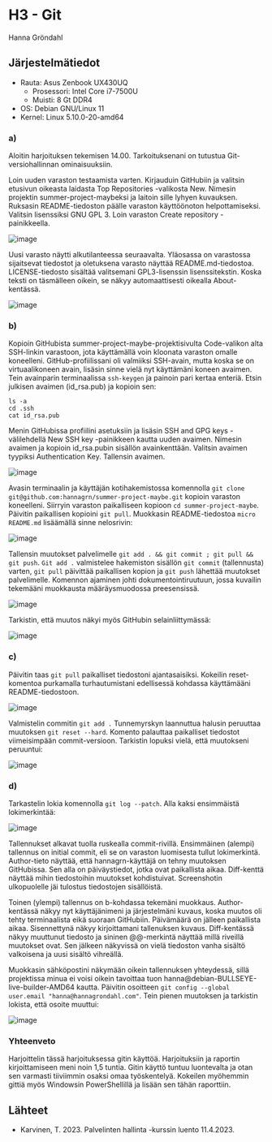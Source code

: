 # H3 - Git

Hanna Gröndahl

## Järjestelmätiedot

- Rauta: Asus Zenbook UX430UQ
    - Prosessori: Intel Core i7-7500U 
    - Muisti: 8 Gt DDR4
- OS: Debian GNU/Linux 11
- Kernel: Linux 5.10.0-20-amd64

### a)

Aloitin harjoituksen tekemisen 14.00. Tarkoituksenani on tutustua Git-versiohallinnan ominaisuuksiin. 

Loin uuden varaston testaamista varten. Kirjauduin GitHubiin ja valitsin etusivun oikeasta laidasta Top Repositories -valikosta New. Nimesin projektin summer-project-maybeksi ja laitoin sille lyhyen kuvauksen. Ruksasin README-tiedoston päälle varaston käyttöönoton helpottamiseksi. Valitsin lisenssiksi GNU GPL 3. Loin varaston Create repository -painikkeella.

![image](https://user-images.githubusercontent.com/122886984/232468257-1007b27f-d76c-44d1-85a7-9ef31f60b1fa.png)

Uusi varasto näytti alkutilanteessa seuraavalta. Yläosassa on varastossa sijaitsevat tiedostot ja oletuksena varasto näyttää README.md-tiedostoa. LICENSE-tiedosto sisältää valitsemani GPL3-lisenssin lisenssitekstin. Koska teksti on täsmälleen oikein, se näkyy automaattisesti oikealla About-kentässä.

![image](https://user-images.githubusercontent.com/122886984/232469199-a1608052-4870-418e-92cb-1fa019ae7f7f.png)

### b)

Kopioin GitHubista summer-project-maybe-projektisivulta Code-valikon alta SSH-linkin varastoon, jota käyttämällä voin kloonata varaston omalle koneelleni. GitHub-profiilissani oli valmiiksi SSH-avain, mutta koska se on virtuaalikoneen avain, lisäsin sinne vielä nyt käyttämäni koneen avaimen. Tein avainparin terminaalissa `ssh-keygen` ja painoin pari kertaa enteriä. Etsin julkisen avaimen (id_rsa.pub) ja kopioin sen:

    ls -a
    cd .ssh
    cat id_rsa.pub

Menin GitHubissa profiilini asetuksiin ja lisäsin SSH and GPG keys -välilehdellä New SSH key -painikkeen kautta uuden avaimen. Nimesin avaimen ja kopioin id_rsa.pubin sisällön avainkenttään. Valitsin avaimen tyypiksi Authentication Key. Tallensin avaimen.

![image](https://user-images.githubusercontent.com/122886984/232472115-76f5070e-2fa6-4d33-be20-07b5d86dec7e.png)

Avasin terminaalin ja käyttäjän kotihakemistossa komennolla `git clone git@github.com:hannagrn/summer-project-maybe.git` kopioin varaston koneelleni. Siirryin varaston paikalliseen kopioon `cd summer-project-maybe`. Päivitin paikallisen kopioini `git pull`. Muokkasin README-tiedostoa `micro README.md` lisäämällä sinne nelosrivin:

![image](https://user-images.githubusercontent.com/122886984/232474911-9b329b87-03c2-4c80-8529-d72d4f5a1633.png)

Tallensin muutokset palvelimelle `git add . && git commit ; git pull && git push`. `Git add .` valmistelee hakemiston sisällön `git commit` (tallennusta) varten, `git pull` päivittää paikallisen kopion ja `git push` lähettää muutokset palvelimelle. Komennon ajaminen johti dokumentointiruutuun, jossa kuvailin tekemääni muokkausta määräysmuodossa preesensissä.

![image](https://user-images.githubusercontent.com/122886984/232475914-84db0bbe-c9e6-4c1c-b3e8-ffaabc1bd308.png)

Tarkistin, että muutos näkyi myös GitHubin selainliittymässä:

![image](https://user-images.githubusercontent.com/122886984/232476103-cae5b70a-6a15-4aab-8761-eca9129a4ee4.png)

### c)

Päivitin taas `git pull` paikalliset tiedostoni ajantasaisiksi. Kokeilin reset-komentoa purkamalla turhautumistani edellisessä kohdassa käyttämääni README-tiedostoon.

![image](https://user-images.githubusercontent.com/122886984/232477824-4942996a-40af-4c1d-a543-150d4151c776.png)

Valmistelin commitin `git add .` Tunnemyrskyn laannuttua halusin peruuttaa muutoksen `git reset --hard`. Komento palauttaa paikalliset tiedostot viimeisimpään commit-versioon. Tarkistin lopuksi vielä, että muutokseni peruuntui: 

![image](https://user-images.githubusercontent.com/122886984/232478727-d0390f81-24f9-44d0-870a-bab49111a2f2.png)

### d)

Tarkastelin lokia komennolla `git log --patch`. Alla kaksi ensimmäistä lokimerkintää:

![image](https://user-images.githubusercontent.com/122886984/232480400-7b286662-aa48-4d2c-aa2a-ec3c2b9e7f59.png)

Tallennukset alkavat tuolla ruskealla commit-rivillä. Ensimmäinen (alempi) tallennus on initial commit, eli se on varaston luomisesta tullut lokimerkintä. Author-tieto näyttää, että hannagrn-käyttäjä on tehny muutoksen GitHubissa. Sen alla on päiväystiedot, jotka ovat paikallista aikaa. Diff-kenttä näyttää mihin tiedostoihin muutokset kohdistuivat. Screenshotin ulkopuolelle jäi tulostus tiedostojen sisällöistä.

Toinen (ylempi) tallennus on b-kohdassa tekemäni muokkaus. Author-kentässä näkyy nyt käyttäjänimeni ja järjestelmäni kuvaus, koska muutos oli tehty terminaalista eikä suoraan GitHubiin. Päivämäärä on jälleen paikallista aikaa. Sisennettynä näkyy kirjoittamani tallenuksen kuvaus. Diff-kentässä näkyy muuttunut tiedosto ja sininen @@-merkintä näyttää millä riveillä muutokset ovat. Sen jälkeen näkyvissä on vielä tiedoston vanha sisältö valkoisena ja uusi sisältö vihreällä.

Muokkasin sähköpostini näkymään oikein tallennuksen yhteydessä, sillä projektissa minua ei voisi oikein tavoittaa tuon hanna@debian-BULLSEYE-live-builder-AMD64 kautta. Päivitin osoitteen `git config --global user.email "hanna@hannagrondahl.com"`. Tein pienen muutoksen ja tarkistin lokista, että osoite muuttui: 

![image](https://user-images.githubusercontent.com/122886984/232482953-8d48861a-22e2-456b-af73-361770596913.png)

### Yhteenveto

Harjoittelin tässä harjoituksessa gitin käyttöä. Harjoituksiin ja raportin kirjoittamiseen meni noin 1,5 tuntia. Gitin käyttö tuntuu luontevalta ja otan sen varmasti tiiviimmin osaksi omaa työskentelyä. Kokeilen myöhemmin gittiä myös Windowsin PowerShellillä ja lisään sen tähän raporttiin.

## Lähteet

- Karvinen, T. 2023. Palvelinten hallinta -kurssin luento 11.4.2023.

